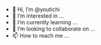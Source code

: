 - 👋 Hi, I’m @youtichi
- 👀 I’m interested in ...
- 🌱 I’m currently learning ...
- 💞️ I’m looking to collaborate on ...
- 📫 How to reach me ...

<!---
youtichi/youtichi is a ✨ special ✨ repository because its `README.md` (this file) appears on your GitHub profile.
You can click the Preview link to take a look at your changes.
--->
